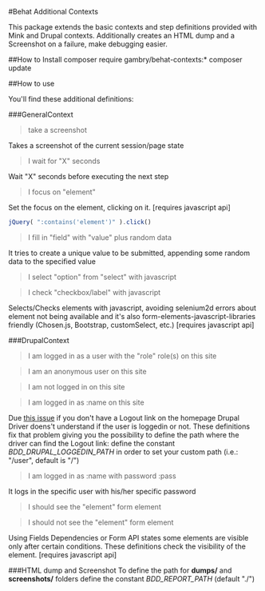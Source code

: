 #Behat Additional Contexts

This package extends the basic contexts and step definitions provided with Mink and Drupal contexts.
Additionally creates an HTML dump and a Screenshot on a failure, make debugging easier.

##How to Install
composer require gambry/behat-contexts:*
composer update


##How to use

You'll find these additional definitions:

###GeneralContext
>take a screenshot

Takes a screenshot of the current session/page state

>I wait for "X" seconds

Wait "X" seconds before executing the next step


>I focus on "element"

Set the focus on the element, clicking on it. [requires javascript api]
```javascript
jQuery( ":contains('element')" ).click()
```


>I fill in "field" with "value" plus random data

It tries to create a unique value to be submitted, appending some random data to the specified value


>I select "option" from "select" with javascript

>I check "checkbox/label" with javascript

Selects/Checks elements with javascript, avoiding selenium2d errors about element not being available
and it's also form-elements-javascript-libraries friendly (Chosen.js, Bootstrap, customSelect, etc.) [requires javascript api]



###DrupalContext
>I am logged in as a user with the "role" role(s) on this site

>I am an anonymous user on this site

>I am not logged in on this site

>I am logged in as :name on this site

Due [this issue](https://github.com/jhedstrom/drupalextension/pull/131) if you don't have a Logout link on the homepage
Drupal Driver doens't understand if the user is loggedin or not. These definitions fix that problem giving you the possibility
to define the path where the driver can find the Logout link: define the constant *BDD_DRUPAL_LOGGEDIN_PATH* in order to set your
custom path (i.e.: "/user", default is "/")


>I am logged in as :name with password :pass

It logs in the specific user with his/her specific password


> I should see the "element" form element

> I should not see the "element" form element

Using Fields Dependencies or Form API states some elements are visible only after certain conditions.
These definitions check the visibility of the element. [requires javascript api]


###HTML dump and Screenshot
To define the path for **dumps/** and **screenshots/** folders define the constant *BDD_REPORT_PATH* (default "./")
